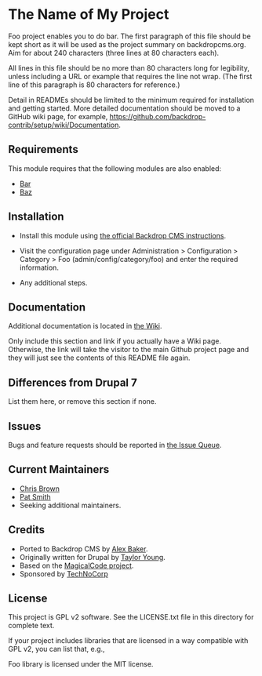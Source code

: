 The Name of My Project
======================

Foo project enables you to do bar. The first paragraph of this file should be
kept short as it will be used as the project summary on backdropcms.org. Aim for
about 240 characters (three lines at 80 characters each).

All lines in this file should be no more than 80 characters long for legibility,
unless including a URL or example that requires the line not wrap. (The first
line of this paragraph is 80 characters for reference.)

Detail in READMEs should be limited to the minimum required for installation and
getting started. More detailed documentation should be moved to a GitHub wiki
page, for example, https://github.com/backdrop-contrib/setup/wiki/Documentation.

Requirements
------------

This module requires that the following modules are also enabled:

 * [Bar](https://github.com/backdrop-contrib/bar)
 * [Baz](https://github.com/backdrop-contrib/baz)

Installation
------------

- Install this module using [the official Backdrop CMS instructions](https://backdropcms.org/guide/modules).

- Visit the configuration page under Administration > Configuration > Category >
  Foo (admin/config/category/foo) and enter the required information.

- Any additional steps.

Documentation
-------------

Additional documentation is located in [the Wiki](https://github.com/backdrop-contrib/mymodule/wiki/Documentation).

Only include this section and link if you actually have a Wiki page. Otherwise,
the link will take the visitor to the main Github project page and they will
just see the contents of this README file again.

Differences from Drupal 7
-------------------------

List them here, or remove this section if none.

Issues
------

Bugs and feature requests should be reported in [the Issue Queue](https://github.com/backdrop-contrib/mymodule/issues).

Current Maintainers
-------------------

- [Chris Brown](https://github.com/username)
- [Pat Smith](https://github.com/username)
- Seeking additional maintainers.

Credits
-------

- Ported to Backdrop CMS by [Alex Baker](https://github.com/username).
- Originally written for Drupal by [Taylor Young](https://github.com/username).
- Based on the [MagicalCode project](https://github.com/example).
- Sponsored by [TechNoCorp](https://example.com)

License
-------

This project is GPL v2 software.
See the LICENSE.txt file in this directory for complete text.

If your project includes libraries that are licensed in a way compatible with
GPL v2, you can list that, e.g.,

Foo library is licensed under the MIT license.

